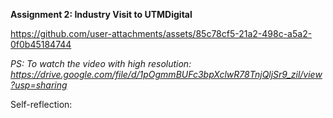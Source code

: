 **Assignment 2: Industry Visit to UTMDigital**

https://github.com/user-attachments/assets/85c78cf5-21a2-498c-a5a2-0f0b45184744

_PS: To watch the video with high resolution: https://drive.google.com/file/d/1pOgmmBUFc3bpXclwR78TnjQljSr9_zil/view?usp=sharing_

Self-reflection:
